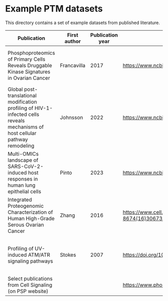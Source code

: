 # Example PTM datasets

This directory contains a set of example datasets from published literature. 

| Publication | First author | Publication year | URL | Disease focus | Notes |
| ----------- | ----------- | ----------- | ----------- | ----------- | ----------- |
| Phosphoproteomics of Primary Cells Reveals Druggable Kinase Signatures in Ovarian Cancer | Francavilla | 2017	| https://www.ncbi.nlm.nih.gov/pmc/articles/PMC5382236/	| cancer | Used for Cytoscape stringApp tutorial (simplified datatable) |
| Global post-translational modification profiling of HIV-1-infected cells reveals mechanisms of host cellular pathway remodeling |	Johnsson | 2022	| https://www.ncbi.nlm.nih.gov/pmc/articles/PMC9429972 | HIV | |
| Multi-OMICs landscape of SARS-CoV-2-induced host responses in human lung epithelial cells	| Pinto | 2023 | https://www.ncbi.nlm.nih.gov/pmc/articles/PMC9794516 | SARS-CoV-2 | |
| Integrated Proteogenomic Characterization of Human High-Grade Serous Ovarian Cancer |	Zhang |	2016 | https://www.cell.com/cell/fulltext/S0092-8674(16)30673-0	| cancer | |
| Profiling of UV-induced ATM/ATR signaling pathways | Stokes | 2007 | https://doi.org/10.1073/pnas.0707579104 | | Relevant to pathways WP2516, WP3875, WP3878 |
| Select publications from Cell Signaling (on PSP website) | | | https://www.phosphosite.org/Supplemental_Files.action | | |

